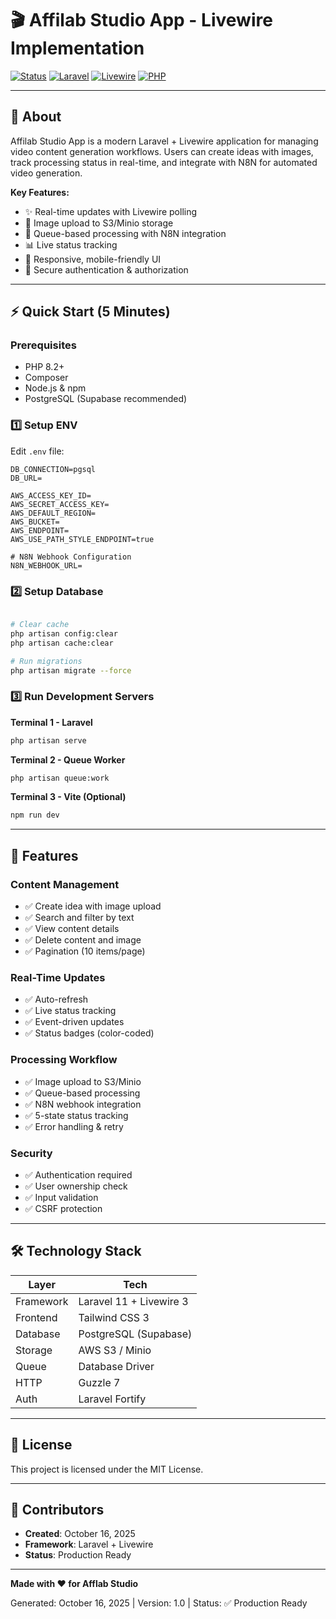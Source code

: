 # 🎬 Affilab Studio App - Livewire Implementation

[![Status](https://img.shields.io/badge/Status-Production%20Ready-brightgreen)]()
[![Laravel](https://img.shields.io/badge/Laravel-11.x-red)]()
[![Livewire](https://img.shields.io/badge/Livewire-3.x-blue)]()
[![PHP](https://img.shields.io/badge/PHP-8.2%2B-purple)]()

---

## 🚀 About

Affilab Studio App is a modern Laravel + Livewire application for managing video content generation workflows. Users can create ideas with images, track processing status in real-time, and integrate with N8N for automated video generation.

**Key Features:**
- ✨ Real-time updates with Livewire polling
- 📸 Image upload to S3/Minio storage
- 🔄 Queue-based processing with N8N integration
- 📊 Live status tracking
- 📱 Responsive, mobile-friendly UI
- 🔐 Secure authentication & authorization

---

## ⚡ Quick Start (5 Minutes)

### Prerequisites
- PHP 8.2+
- Composer
- Node.js & npm
- PostgreSQL (Supabase recommended)

### 1️⃣ Setup ENV

Edit `.env` file:
```env
DB_CONNECTION=pgsql
DB_URL=

AWS_ACCESS_KEY_ID=
AWS_SECRET_ACCESS_KEY=
AWS_DEFAULT_REGION=
AWS_BUCKET=
AWS_ENDPOINT=
AWS_USE_PATH_STYLE_ENDPOINT=true

# N8N Webhook Configuration
N8N_WEBHOOK_URL=

```

### 2️⃣ Setup Database

```bash

# Clear cache
php artisan config:clear
php artisan cache:clear

# Run migrations
php artisan migrate --force
```

### 3️⃣ Run Development Servers

**Terminal 1 - Laravel**
```bash
php artisan serve
```

**Terminal 2 - Queue Worker**
```bash
php artisan queue:work
```

**Terminal 3 - Vite (Optional)**
```bash
npm run dev
```

---

## 🎯 Features

### Content Management
- ✅ Create idea with image upload
- ✅ Search and filter by text
- ✅ View content details
- ✅ Delete content and image
- ✅ Pagination (10 items/page)

### Real-Time Updates
- ✅ Auto-refresh 
- ✅ Live status tracking
- ✅ Event-driven updates
- ✅ Status badges (color-coded)

### Processing Workflow
- ✅ Image upload to S3/Minio
- ✅ Queue-based processing
- ✅ N8N webhook integration
- ✅ 5-state status tracking
- ✅ Error handling & retry

### Security
- ✅ Authentication required
- ✅ User ownership check
- ✅ Input validation
- ✅ CSRF protection

---

## 🛠️ Technology Stack

| Layer | Tech |
|-------|------|
| Framework | Laravel 11 + Livewire 3 |
| Frontend | Tailwind CSS 3 |
| Database | PostgreSQL (Supabase) |
| Storage | AWS S3 / Minio |
| Queue | Database Driver |
| HTTP | Guzzle 7 |
| Auth | Laravel Fortify |

---

## 📜 License

This project is licensed under the MIT License.

---

## 👥 Contributors

- **Created**: October 16, 2025
- **Framework**: Laravel + Livewire
- **Status**: Production Ready

---


**Made with ❤️ for Afflab Studio**

Generated: October 16, 2025 | Version: 1.0 | Status: ✅ Production Ready
